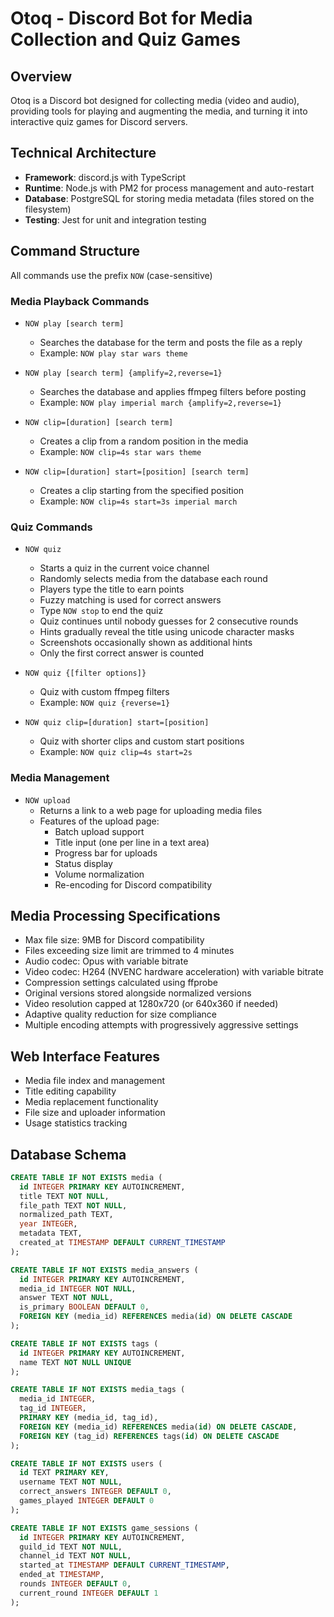 # Otoq - Discord Bot for Media Collection and Quiz Games

## Overview
Otoq is a Discord bot designed for collecting media (video and audio), providing tools for playing and augmenting the media, and turning it into interactive quiz games for Discord servers.

## Technical Architecture
- **Framework**: discord.js with TypeScript
- **Runtime**: Node.js with PM2 for process management and auto-restart
- **Database**: PostgreSQL for storing media metadata (files stored on the filesystem)
- **Testing**: Jest for unit and integration testing

## Command Structure
All commands use the prefix `NOW` (case-sensitive)

### Media Playback Commands
- `NOW play [search term]`
  - Searches the database for the term and posts the file as a reply
  - Example: `NOW play star wars theme`

- `NOW play [search term] {amplify=2,reverse=1}`
  - Searches the database and applies ffmpeg filters before posting
  - Example: `NOW play imperial march {amplify=2,reverse=1}`

- `NOW clip=[duration] [search term]`
  - Creates a clip from a random position in the media
  - Example: `NOW clip=4s star wars theme`

- `NOW clip=[duration] start=[position] [search term]`
  - Creates a clip starting from the specified position
  - Example: `NOW clip=4s start=3s imperial march`

### Quiz Commands
- `NOW quiz`
  - Starts a quiz in the current voice channel
  - Randomly selects media from the database each round
  - Players type the title to earn points
  - Fuzzy matching is used for correct answers
  - Type `NOW stop` to end the quiz
  - Quiz continues until nobody guesses for 2 consecutive rounds
  - Hints gradually reveal the title using unicode character masks
  - Screenshots occasionally shown as additional hints
  - Only the first correct answer is counted

- `NOW quiz {[filter options]}`
  - Quiz with custom ffmpeg filters
  - Example: `NOW quiz {reverse=1}`

- `NOW quiz clip=[duration] start=[position]`
  - Quiz with shorter clips and custom start positions
  - Example: `NOW quiz clip=4s start=2s`

### Media Management
- `NOW upload`
  - Returns a link to a web page for uploading media files
  - Features of the upload page:
    - Batch upload support
    - Title input (one per line in a text area)
    - Progress bar for uploads
    - Status display
    - Volume normalization
    - Re-encoding for Discord compatibility

## Media Processing Specifications
- Max file size: 9MB for Discord compatibility
- Files exceeding size limit are trimmed to 4 minutes
- Audio codec: Opus with variable bitrate
- Video codec: H264 (NVENC hardware acceleration) with variable bitrate
- Compression settings calculated using ffprobe
- Original versions stored alongside normalized versions
- Video resolution capped at 1280x720 (or 640x360 if needed)
- Adaptive quality reduction for size compliance
- Multiple encoding attempts with progressively aggressive settings

## Web Interface Features
- Media file index and management
- Title editing capability
- Media replacement functionality
- File size and uploader information
- Usage statistics tracking

## Database Schema
```sql
CREATE TABLE IF NOT EXISTS media (
  id INTEGER PRIMARY KEY AUTOINCREMENT,
  title TEXT NOT NULL,
  file_path TEXT NOT NULL,
  normalized_path TEXT,
  year INTEGER,
  metadata TEXT,
  created_at TIMESTAMP DEFAULT CURRENT_TIMESTAMP
);

CREATE TABLE IF NOT EXISTS media_answers (
  id INTEGER PRIMARY KEY AUTOINCREMENT,
  media_id INTEGER NOT NULL,
  answer TEXT NOT NULL,
  is_primary BOOLEAN DEFAULT 0,
  FOREIGN KEY (media_id) REFERENCES media(id) ON DELETE CASCADE
);

CREATE TABLE IF NOT EXISTS tags (
  id INTEGER PRIMARY KEY AUTOINCREMENT,
  name TEXT NOT NULL UNIQUE
);

CREATE TABLE IF NOT EXISTS media_tags (
  media_id INTEGER,
  tag_id INTEGER,
  PRIMARY KEY (media_id, tag_id),
  FOREIGN KEY (media_id) REFERENCES media(id) ON DELETE CASCADE,
  FOREIGN KEY (tag_id) REFERENCES tags(id) ON DELETE CASCADE
);

CREATE TABLE IF NOT EXISTS users (
  id TEXT PRIMARY KEY,
  username TEXT NOT NULL,
  correct_answers INTEGER DEFAULT 0,
  games_played INTEGER DEFAULT 0
);

CREATE TABLE IF NOT EXISTS game_sessions (
  id INTEGER PRIMARY KEY AUTOINCREMENT,
  guild_id TEXT NOT NULL,
  channel_id TEXT NOT NULL,
  started_at TIMESTAMP DEFAULT CURRENT_TIMESTAMP,
  ended_at TIMESTAMP,
  rounds INTEGER DEFAULT 0,
  current_round INTEGER DEFAULT 1
);
```